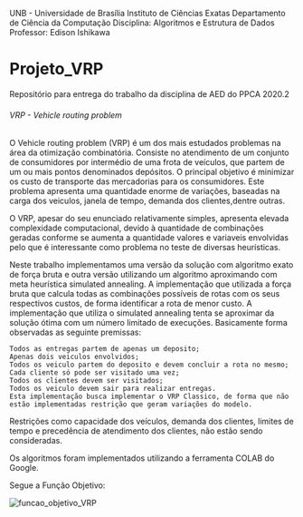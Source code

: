 UNB - Universidade de Brasília
Instituto de Ciências Exatas Departamento de Ciência da Computação
Disciplina: Algoritmos e Estrutura de Dados 
Professor: Edison Ishikawa



# Projeto_VRP
Repositório para entrega do trabalho da disciplina de AED do PPCA 2020.2



###### VRP - Vehicle routing problem

O Vehicle routing problem (VRP) é um dos mais estudados problemas na área da otimização combinatória. Consiste no atendimento de um conjunto de consumidores por intermédio de uma frota de veículos, que partem de um ou mais pontos denominados depósitos. O principal objetivo é minimizar os custo de transporte das mercadorias para os consumidores. Este problema apresenta uma quantidade enorme de variações, baseadas na carga dos veiculos, janela de tempo, demanda dos clientes,dentre outras.

O VRP, apesar do seu enunciado relativamente simples, apresenta elevada complexidade computacional, devido à quantidade de combinações geradas conforme se aumenta a quantidade valores e variaveis envolvidas pelo que é interessante como problema no teste de diversas heurísticas.

Neste trabalho implementamos uma versão da solução com algoritmo exato de força bruta e outra versão utilizando um algoritmo aproximando com meta heurística simulated annealing.
A implementação que utilizada a força bruta que calcula todas as combinações possíveis de rotas com os seus respectivos custos, de forma identificar a rota de menor custo.
A implementação que utiliza o simulated annealing tenta se aproximar da solução ótima com um número limitado de execuções. 
Basicamente forma observadas as seguinte premissas:

    Todos as entregas partem de apenas um deposito;
    Apenas dois veiculos envolvidos;
    Todos os veiculo partem do deposito e devem concluir a rota no mesmo;
    Cada cliente só pode ser visitado uma vez;
    Todos os clientes devem ser visitados;
    Todos os veiculo devem sair para realizar entregas.
    Esta implementação busca implementar o VRP Classico, de forma que não estão implementadas restrição que geram variações do modelo.

Restrições como capacidade dos veículos, demanda dos clientes, limites de tempo e precedência de atendimento dos clientes, não estão sendo consideradas.

Os algoritmos foram implementados utilizando a ferramenta COLAB do Google.

Segue a Função Objetivo:

![funcao_objetivo_VRP](https://user-images.githubusercontent.com/79127526/112634457-6123e100-8e19-11eb-9a1e-a24d921fa2ec.png)

